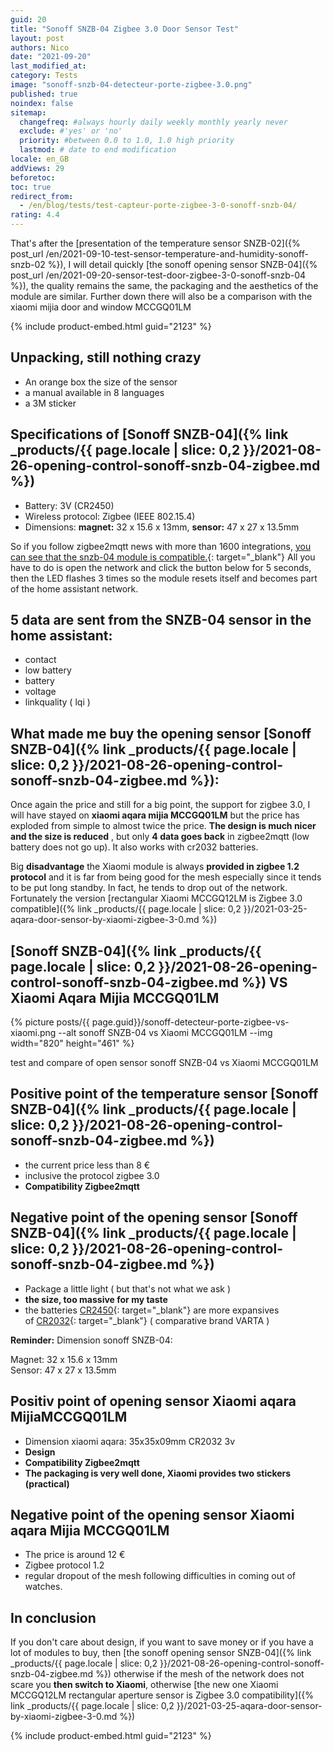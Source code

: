 ```yaml
---
guid: 20
title: "Sonoff SNZB-04 Zigbee 3.0 Door Sensor Test"
layout: post
authors: Nico
date: "2021-09-20"
last_modified_at:
category: Tests
image: "sonoff-snzb-04-detecteur-porte-zigbee-3.0.png"
published: true
noindex: false
sitemap:
  changefreq: #always hourly daily weekly monthly yearly never
  exclude: #'yes' or 'no'
  priority: #between 0.0 to 1.0, 1.0 high priority
  lastmod: # date to end modification
locale: en_GB
addViews: 29
beforetoc:
toc: true
redirect_from:
  - /en/blog/tests/test-capteur-porte-zigbee-3-0-sonoff-snzb-04/
rating: 4.4
---
```


That's after the [presentation of the temperature sensor SNZB-02]({% post_url /en/2021-09-10-test-sensor-temperature-and-humidity-sonoff-snzb-02 %}), I will detail quickly [the sonoff opening sensor SNZB-04]({% post_url /en/2021-09-20-sensor-test-door-zigbee-3-0-sonoff-snzb-04 %}), the quality remains the same, the packaging and the aesthetics of the module are similar. Further down there will also be a comparison with the xiaomi mijia door and window MCCGQ01LM

{% include product-embed.html guid="2123" %}

## Unpacking, still nothing crazy

- An orange box the size of the sensor
- a manual available in 8 languages
- a 3M sticker

## Specifications of [Sonoff SNZB-04]({% link _products/{{ page.locale | slice: 0,2 }}/2021-08-26-opening-control-sonoff-snzb-04-zigbee.md %})

- Battery: 3V (CR2450)
- Wireless protocol: Zigbee (IEEE 802.15.4)
- Dimensions: **magnet:** 32 x 15.6 x 13mm, **sensor:** 47 x 27 x 13.5mm

So if you follow zigbee2mqtt news with more than 1600 integrations, [you can see that the snzb-04 module is compatible.](https://www.zigbee2mqtt.io/devices/SNZB-04.html){: target="_blank"} All you have to do is open the network and click the button below for 5 seconds, then the LED flashes 3 times so the module resets itself and becomes part of the home assistant network.

## 5 data are sent from the SNZB-04 sensor in the home assistant:

- contact
- low battery
- battery
- voltage
- linkquality ( lqi )

## What made me buy the opening sensor [Sonoff SNZB-04]({% link _products/{{ page.locale | slice: 0,2 }}/2021-08-26-opening-control-sonoff-snzb-04-zigbee.md %}):

Once again the price and still for a big point, the support for zigbee 3.0, I will have stayed on **xiaomi aqara mijia MCCGQ01LM** but the price has exploded from simple to almost twice the price. **The design is much nicer and the size is reduced** , but only **4 data goes back** in zigbee2mqtt (low battery does not go up). It also works with cr2032 batteries.

Big **disadvantage** the Xiaomi module is always **provided in zigbee 1.2 protocol** and it is far from being good for the mesh especially since it tends to be put long standby. In fact, he tends to drop out of the network. Fortunately the version [rectangular Xiaomi MCCGQ12LM is Zigbee 3.0 compatible]({% link _products/{{ page.locale | slice: 0,2 }}/2021-03-25-aqara-door-sensor-by-xiaomi-zigbee-3-0.md %})

## [Sonoff SNZB-04]({% link _products/{{ page.locale | slice: 0,2 }}/2021-08-26-opening-control-sonoff-snzb-04-zigbee.md %}) VS Xiaomi Aqara Mijia MCCGQ01LM

{% picture posts/{{ page.guid}}/sonoff-detecteur-porte-zigbee-vs-xiaomi.png --alt sonoff SNZB-04 vs Xiaomi MCCGQ01LM --img width="820" height="461" %}

test and compare of open sensor sonoff SNZB-04 vs Xiaomi MCCGQ01LM

## Positive point of the temperature sensor [Sonoff SNZB-04]({% link _products/{{ page.locale | slice: 0,2 }}/2021-08-26-opening-control-sonoff-snzb-04-zigbee.md %})

- the current price less than 8 €
- inclusive the protocol zigbee 3.0
- **Compatibility Zigbee2mqtt**

## Negative point of the opening sensor [Sonoff SNZB-04]({% link _products/{{ page.locale | slice: 0,2 }}/2021-08-26-opening-control-sonoff-snzb-04-zigbee.md %})

- Package a little light ( but that's not what we ask )
- **the size, too massive for my taste**
- the batteries [CR2450](https://amzn.to/3mGXoJA){: target="_blank"} are more expansives of [CR2032](https://amzn.to/2WpZ1QB){: target="_blank"} ( comparative brand VARTA )

**Reminder:** Dimension sonoff SNZB-04:

Magnet: 32 x 15.6 x 13mm  
Sensor: 47 x 27 x 13.5mm

## Positiv point of opening sensor Xiaomi aqara MijiaMCCGQ01LM

- Dimension xiaomi aqara: 35x35x09mm CR2032 3v
- **Design**
- **Compatibility Zigbee2mqtt**
- **The packaging is very well done, Xiaomi provides two stickers (practical)**

## Negative point of the opening sensor Xiaomi aqara Mijia MCCGQ01LM

- The price is around 12 €
- Zigbee protocol 1.2
- regular dropout of the mesh following difficulties in coming out of watches.

## In conclusion

If you don't care about design, if you want to save money or if you have a lot of modules to buy, then [the sonoff opening sensor SNZB-04]({% link _products/{{ page.locale | slice: 0,2 }}/2021-08-26-opening-control-sonoff-snzb-04-zigbee.md %}) otherwise if the mesh of the network does not scare you **then switch to Xiaomi**, otherwise [the new one Xiaomi MCCGQ12LM rectangular aperture sensor is Zigbee 3.0 compatibility]({% link _products/{{ page.locale | slice: 0,2 }}/2021-03-25-aqara-door-sensor-by-xiaomi-zigbee-3-0.md %})

{% include product-embed.html guid="2123" %}
